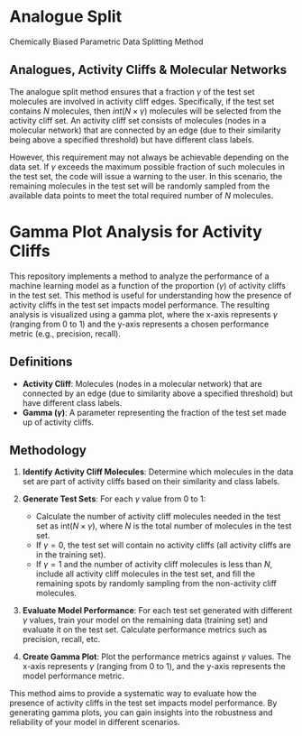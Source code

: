 # Analogue Split
Chemically Biased Parametric Data Splitting Method

## Analogues, Activity Cliffs & Molecular Networks
The analogue split method ensures that a fraction $\gamma$ of the test set molecules 
are involved in activity cliff edges. Specifically, if the test set contains $N$ molecules, 
then $int(N \times \gamma)$ molecules will be selected from the activity cliff set. 
An activity cliff set consists of molecules (nodes in a molecular network) that are connected 
by an edge (due to their similarity being above a specified threshold) but have different 
class labels.

However, this requirement may not always be achievable depending on the data set. If 
$\gamma$ exceeds the maximum possible fraction of such molecules in the test set, the
code will issue a warning to the user. In this scenario, the remaining molecules in the test
set will be randomly sampled from the available data points to meet the total required number of 
$N$ molecules.

# Gamma Plot Analysis for Activity Cliffs

This repository implements a method to analyze the performance of a machine learning model as a 
function of the proportion ($\gamma$) of activity cliffs in the test set. This method is useful 
for understanding how the presence of activity cliffs in the test set impacts model performance. 
The resulting analysis is visualized using a gamma plot, where the x-axis represents $\gamma$ 
(ranging from 0 to 1) and the y-axis represents a chosen performance metric (e.g., precision, recall).

## Definitions

- **Activity Cliff**: Molecules (nodes in a molecular network) that are connected by an edge (due 
to similarity above a specified threshold) but have different class labels.
- **Gamma ($\gamma$)**: A parameter representing the fraction of the test set made up of activity cliffs.

## Methodology

1. **Identify Activity Cliff Molecules**: Determine which molecules in the data set are part of activity 
cliffs based on their similarity and class labels.

2. **Generate Test Sets**: For each $\gamma$ value from 0 to 1:
    - Calculate the number of activity cliff molecules needed in the test set as 
    $\text{int}(N \times \gamma)$, where $N$ is the total number of molecules in the test set.
    - If $\gamma = 0$, the test set will contain no activity cliffs (all activity cliffs are 
    in the training set).
    - If $\gamma = 1$ and the number of activity cliff molecules is less than $N$, include all 
    activity cliff molecules in the test set, and fill the remaining spots by randomly sampling 
    from the non-activity cliff molecules.

3. **Evaluate Model Performance**: For each test set generated with different $\gamma$ values, 
    train your model on the remaining data (training set) and evaluate it on the test set. Calculate 
    performance metrics such as precision, recall, etc.

4. **Create Gamma Plot**: Plot the performance metrics against $\gamma$ values. The x-axis represents
    $\gamma$ (ranging from 0 to 1), and the y-axis represents the model performance metric.

This method aims to provide a systematic way to evaluate how the presence of activity cliffs in the test 
set impacts model performance. By generating gamma plots, you can gain insights into the robustness 
and reliability of your model in different scenarios.
